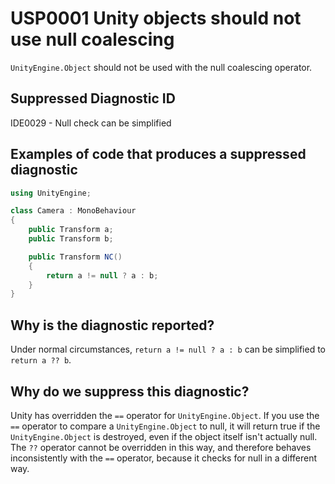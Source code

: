 # USP0001 Unity objects should not use null coalescing

`UnityEngine.Object` should not be used with the null coalescing operator.

## Suppressed Diagnostic ID

IDE0029 - Null check can be simplified

## Examples of code that produces a suppressed diagnostic
```csharp
using UnityEngine;

class Camera : MonoBehaviour
{
	public Transform a;
	public Transform b;

	public Transform NC()
	{
		return a != null ? a : b;
	}
}
```

## Why is the diagnostic reported?

Under normal circumstances, `return a != null ? a : b` can be simplified to `return a ?? b`.

## Why do we suppress this diagnostic?

Unity has overridden the `==` operator for `UnityEngine.Object`. If you use the `==` operator to compare a `UnityEngine.Object` to null, it will return true if the `UnityEngine.Object` is destroyed, even if the object itself isn't actually null. The `??` operator cannot be overridden in this way, and therefore behaves inconsistently with the `==` operator, because it checks for null in a different way.